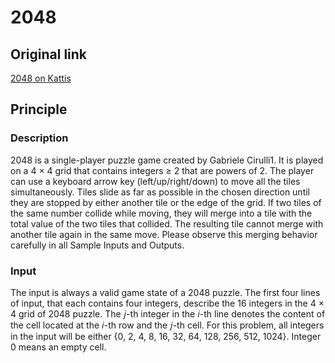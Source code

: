 # 2048

## Original link

[2048 on Kattis](https://open.kattis.com/problems/2048)

## Principle 

### Description

2048 is a single-player puzzle game created by Gabriele Cirulli1. It is played on a 4 × 4 grid that contains integers ≥ 2 that are powers of 2. The player can use a keyboard arrow key (left/up/right/down) to move all the tiles simultaneously. Tiles slide as far as possible in the chosen direction until they are stopped by either another tile or the edge of the grid. If two tiles of the same number collide while moving, they will merge into a tile with the total value of the two tiles that collided. The resulting tile cannot merge with another tile again in the same move. Please observe this merging behavior carefully in all Sample Inputs and Outputs.  

### Input

The input is always a valid game state of a 2048 puzzle. The first four lines of input, that each contains four integers, describe the 16 integers in the 4 × 4 grid of 2048 puzzle. The 𝑗-th integer in the 𝑖-th line denotes the content of the cell located at the 𝑖-th row and the 𝑗-th cell. For this problem, all integers in the input will be either {0, 2, 4, 8, 16, 32, 64, 128, 256, 512, 1024}. Integer 0 means an empty cell.